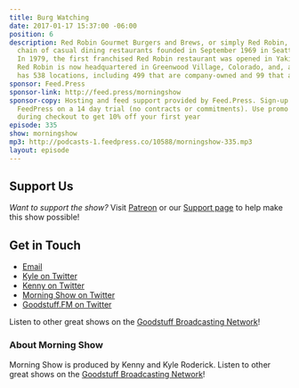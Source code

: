 ```yaml
---
title: Burg Watching
date: 2017-01-17 15:37:00 -06:00
position: 6
description: Red Robin Gourmet Burgers and Brews, or simply Red Robin, is an American
  chain of casual dining restaurants founded in September 1969 in Seattle, Washington.
  In 1979, the first franchised Red Robin restaurant was opened in Yakima, Washington.
  Red Robin is now headquartered in Greenwood Village, Colorado, and, as of 2015,
  has 538 locations, including 499 that are company-owned and 99 that are franchised.
sponsor: Feed.Press
sponsor-link: http://feed.press/morningshow
sponsor-copy: Hosting and feed support provided by Feed.Press. Sign-up today and try
  FeedPress on a 14 day trial (no contracts or commitments). Use promo code `morningshow`
  during checkout to get 10% off your first year
episode: 335
show: morningshow
mp3: http://podcasts-1.feedpress.co/10588/morningshow-335.mp3
layout: episode
---
```


## Support Us
*Want to support the show?* Visit [Patreon](http://patreon.com/morningshow) or our [Support page](http://goodstuff.fm/support) to help make this show possible!

## Get in Touch
* [Email](mailto:kyle@goodstuff.fm)
* [Kyle on Twitter](http://twitter.com/dogburps)
* [Kenny on Twitter](http://twitter.com/pizzarobotics)
* [Morning Show on Twitter](http://twitter.com/morningshowam)
* [Goodstuff.FM on Twitter](http://twitter.com/goodstufffm)

Listen to other great shows on the [Goodstuff Broadcasting Network](http://goodstuff.fm/broadcasts)!

### About Morning Show
Morning Show is produced by Kenny and Kyle Roderick. Listen to other great shows on the [Goodstuff Broadcasting Network](http://goodstuff.fm/)!
